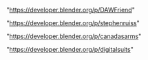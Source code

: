 "https://developer.blender.org/p/DAWFriend"

"https://developer.blender.org/p/stephenruiss"

"https://developer.blender.org/p/canadasarms"

"https://developer.blender.org/p/digitalsuits"


